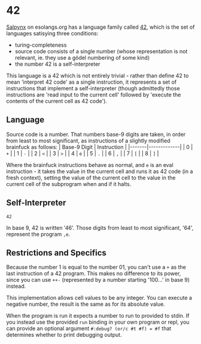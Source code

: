 # 42

[Salpynx](https://esolangs.org/wiki/User:Salpynx) on esolangs.org has a language family called [42](https://esolangs.org/wiki/42), which is the set of languages
satisying three conditions:
* turing-completeness
* source code consists of a single number (whose representation is not relevant, ie. they use a gödel numbering of some kind)
* the number 42 is a self-interpreter

This language is a 42 which is not entirely trivial - rather than define 42 to mean 'interpret 42 code' as a single instruction, it represents a set of instructions
that implement a self-interpreter (though admittedly those instructions are 'read input to the current cell' followed by 'execute the contents of the current cell
as 42 code').

## Language

Source code is a number. That numbers base-9 digits are taken, in order from least to most significant, as instructions of a slightly modified brainfuck as follows:
| Base-9 Digit | Instruction |
|-------|-------------|
| 0 | `+` |
| 1 | `-` |
| 2 | `<` |
| 3 | `>` |
| 4 | `e` |
| 5 | `.` |
| 6 | `,` |
| 7 | `[` |
| 8 | `]` |

Where the brainfuck instructions behave as normal, and `e` is an eval instruction - it takes the value in the current cell and runs it as 42 code (in a fresh
context), setting the value of the current cell to the value in the current cell of the subprogram when and if it halts.

## Self-Interpreter

```
42
```
In base 9, 42 is written '46'. Those digits from least to most significant, '64', represent the program `,e`.

## Restrictions and Specifics

Because the number 1 is equal to the number 01, you can't use a `+` as the last instruction of a 42 program. This makes no difference to its power, since you
can use `++-` (represented by a number starting '100...' in base 9) instead.

This implementation allows cell values to be any integer. You can execute a negative number, the result is the same as for its absolute value.

When the program is run it expects a number to run to provided to stdin. If you instead use the provided `run` binding in your own program or repl,
you can provide an optional argument `#:debug? (or/c #t #f) = #f` that determines whether to print debugging output.
